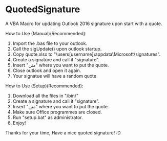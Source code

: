 # QuotedSignature
A VBA Macro for updating Outlook 2016 signature upon start with a quote.

How to Use (Manual)(Recommended):
1. Import the .bas file to your outlook.
2. Call the sigUpdate() upon outlook startup.
3. Copy quote.xlsx to "\users\[username]\appdata\Microsoft\signatures\".
3. Create a signature and call it "signature".
4. Insert "متن" where you want to put the quote.
5. Close outlook and open it again.
6. Your signatue will have a random quote 

How to Use (Setup)(Recommended):
1. Download all the files in "/bin/"
2. Create a signature and call it "signature".
3. Insert "متن" where you want to put the quote.
4. Make sure Office programmes are closed.
5. Run "setup.bat" as administrator.
6. Enjoy!

Thanks for your time, Have a nice quoted signature! :D
